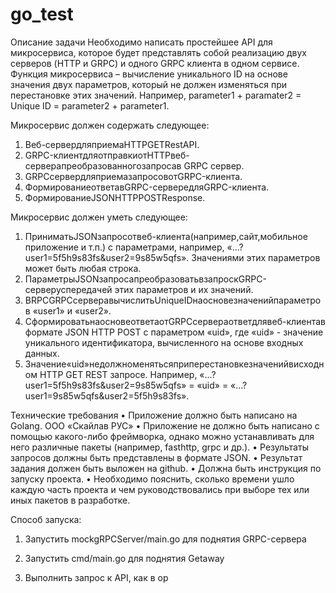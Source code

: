# go_test


Описание задачи
Необходимо написать простейшее API для микросервиса, которое будет представлять собой реализацию двух серверов (HTTP и GRPC) и одного GRPC клиента в одном сервисе.
Функция микросервиса – вычисление уникального ID на основе значения двух параметров, который не должен изменяться при перестановке этих значений. Например, parameter1 + paramater2 = Unique ID = parameter2 + parameter1.

Микросервис должен содержать следующее:
1. Веб-сервердляприемаHTTPGETRestAPI.
2. GRPC-клиентдляотправкиотHTTPвеб-серверапреобразованногозапросав
GRPC сервер.
3. GRPCсервердляприемазапросовотGRPC-клиента.
4. ФормированиеответавGRPC-сервередляGRPC-клиента.
5. ФормированиеJSONHTTPPOSTResponse.

Микросервис должен уметь следующее:
1. ПриниматьJSONзапросотвеб-клиента(например,сайт,мобильное приложение и т.п.) с параметрами, например, «...?user1=5f5h9s83fs&user2=9s85w5qfs». Значениями этих параметров может быть любая строка.
2. ПараметрыJSONзапросапреобразоватьвзапроскGRPC-серверуспередачей этих параметров и их значений.
3. ВRPCGRPCсерверавычислитьUniqueIDнаосновезначенийпараметров «user1» и «user2».
4. СформироватьнаосновеответаотGRPCсервераответдлявеб-клиентав формате JSON HTTP POST с параметром «uid», где «uid» - значение уникального идентификатора, вычисленного на основе входных данных.
5. Значение«uid»недолжноменятьсяприперестановкезначенийвисходном HTTP GET REST запросе. Например, «...?user1=5f5h9s83fs&user2=9s85w5qfs» = «uid» = «...?user1=9s85w5qfs&user2=5f5h9s83fs».

Технические требования
• Приложение должно быть написано на Golang.
ООО «Скайлав РУС»
• Приложение не должно быть написано с помощью какого-либо фреймворка, однако можно устанавливать для него различные пакеты (например, fasthttp, grpc и др.).
• Результаты запросов должны быть представлены в формате JSON.
• Результат задания должен быть выложен на github.
• Должна быть инструкция по запуску проекта.
• Необходимо пояснить, сколько времени ушло каждую часть проекта и чем
руководствовались при выборе тех или иных пакетов в разработке.


Способ запуска:

1. Запустить mockgRPCServer/main.go для поднятия GRPC-сервера
2. Запустить cmd/main.go для поднятия Getaway

3. Выполнить запрос к API, как в op



